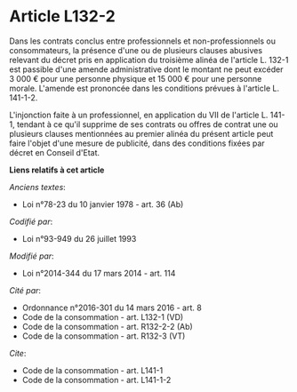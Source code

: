 # Article L132-2

Dans les contrats conclus entre professionnels et non-professionnels ou consommateurs, la présence d'une ou de plusieurs
clauses abusives relevant du décret pris en application du troisième alinéa de l'article L. 132-1 est passible d'une amende
administrative dont le montant ne peut excéder 3 000 € pour une personne physique et 15 000 € pour une personne morale.
L'amende est prononcée dans les conditions prévues à l'article L. 141-1-2. 

L'injonction faite à un professionnel, en application du VII de l'article L. 141-1, tendant à ce qu'il supprime de ses
contrats ou offres de contrat une ou plusieurs clauses mentionnées au premier alinéa du présent article peut faire l'objet
d'une mesure de publicité, dans des conditions fixées par décret en Conseil d'Etat.

**Liens relatifs à cet article**

_Anciens textes_:

  - Loi n°78-23 du 10 janvier 1978 - art. 36 (Ab)

_Codifié par_:

  - Loi n°93-949 du 26 juillet 1993

_Modifié par_:

  - Loi n°2014-344 du 17 mars 2014 - art. 114

_Cité par_:

  - Ordonnance n°2016-301 du 14 mars 2016 - art. 8
  - Code de la consommation - art. L132-1 (VD)
  - Code de la consommation - art. R132-2-2 (Ab)
  - Code de la consommation - art. R132-3 (VT)

_Cite_:

  - Code de la consommation - art. L141-1
  - Code de la consommation - art. L141-1-2
